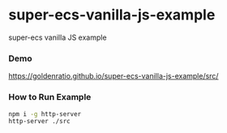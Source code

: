 # super-ecs-vanilla-js-example
super-ecs vanilla JS example

### Demo

https://goldenratio.github.io/super-ecs-vanilla-js-example/src/ 

### How to Run Example

```sh
npm i -g http-server
http-server ./src
```
